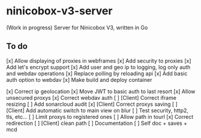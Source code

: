 # ninicobox-v3-server
(Work in progress) Server for Ninicobox V3, written in Go

## To do

[x] Allow displaying of proxies in webframes
[x] Add security to proxies
[x] Add let's encrypt support
[x] Add user and geo ip to logging, log only auth and webdav operations
[x] Replace polling by reloading api
[x] Add basic auth option to webdav
[x] Make build and deploy container

[x] Correct ip geolocation
[x] Move JWT to basic auth to last resort
[x] Allow unsecured proxys
[x] Correct webdav auth
[ ] [Client] Correct iframe resizing
[ ] Add sonarcloud audit
[x] [Client] Correct proxys saving
[ ] [Client] Add automatic switch to main view on blur
[ ] Test security, http2, tls, etc...
[ ] Limit proxys to registered ones
[ ] Allow path in tourl
[x] Correct redirection
[ ] [Client] clean path
[ ] Documentation
[ ] Self doc + saves + mcd
